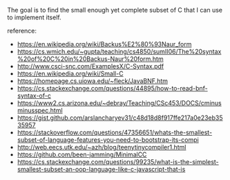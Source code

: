 The goal is to find the small enough yet complete subset of C that I can use to implement itself.

reference:
* https://en.wikipedia.org/wiki/Backus%E2%80%93Naur_form
* https://cs.wmich.edu/~gupta/teaching/cs4850/sumII06/The%20syntax%20of%20C%20in%20Backus-Naur%20form.htm
* http://www.csci-snc.com/ExamplesX/C-Syntax.pdf
* https://en.wikipedia.org/wiki/Small-C
* https://homepage.cs.uiowa.edu/~fleck/JavaBNF.htm
* https://cs.stackexchange.com/questions/44895/how-to-read-bnf-syntax-of-c
* https://www2.cs.arizona.edu/~debray/Teaching/CSc453/DOCS/cminusminusspec.html
* https://gist.github.com/arslancharyev31/c48d18d8f917ffe217a0e23eb3535957
* https://stackoverflow.com/questions/47356651/whats-the-smallest-subset-of-language-features-you-need-to-bootstrap-its-compi
* http://web.eecs.utk.edu/~azh/blog/teenytinycompiler1.html
* https://github.com/been-jamming/MinimalCC
* https://cs.stackexchange.com/questions/99235/what-is-the-simplest-smallest-subset-an-oop-language-like-c-javascript-that-is

